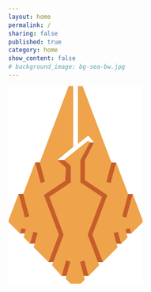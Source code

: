 ```yaml
---
layout: home
permalink: /
sharing: false
published: true
category: home
show_content: false
# background_image: bg-sea-bw.jpg
---
```

<img src="/static/images/mission-focus-logo.png" style="height:400px;">
  



